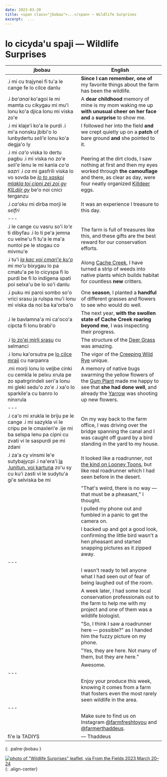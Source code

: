 ```yaml
---
date: 2023-03-20
title: <span class="jbobau">...</span> — Wildlife Surprises
excerpt:  ...
---
```


# <span class="jbobau">lo cicyda'u spaji</span> — Wildlife Surprises

| jbobau | English
|-|-
| .i mi cu trajynei fi tu'a le cange fe lo cilce danlu | **Since I can remember,** **one of** my favorite things about the farm has been the wildlife.
| .i *ba'anai* ko'agoi le mi mamta cu cikygau mi mu'i lonu ko'a djica lonu mi viska zo'e | A **dear childhood** memory of mine is my mom waking me up **with unusual cheer on her face and** a **surprise** to show me.
| .i mi klaje'i ko'a le purdi .i mi'a nonsku jbibi'o lo lunbydertu *seli'e* lonu ko'a degja'o ly | I followed her into the field **and** we crept quietly up on a **patch** of bare ground **and** she pointed to it.
| .i mi *ca'o* viska lo dertu pagbu .i mi viska no zo'e *seli'e* lenu le mi kanla *co'a sazri* .i *ca* mi gasfrili viska lo vo sovda be *[lo to xaskoi mlakla toi cipni zei zoi gy KILdiir gy][Killdeer]* be'o noi cnici terganzu | Peering at the dirt clods, I saw nothing at first and then my eyes worked through **the camouflage** and there, as clear as day, were four neatly organized [Killdeer] eggs.
| .i *ca'oku* mi dirba morji le *selfri* | It was an experience I treasure to this day.
|---
| .i le cange cu vasru so'i *lo'e* ti dibyfau .i lo ti pe'a jemna cu velne'u fi tu'a le ma'a nuntoi pe le stogau co mivmu'e | The farm is full of treasures like this, and these gifts are the best reward for our conservation efforts.
| .i tu'i *[la kac voi cmari'e ku'o][Cache Creek]* mi *mo'u* bixygau lo pa cmatu'a pe lo cicyspa fi lo purdi be fi lo indigena spati poi selxa'u be lo so'i danlu | Along [Cache Creek], I have turned a strip of weeds into native plants which builds habitat for countless **new** critters.
| .i puku mi paroi sombo so'o vrici srasu ja rulspa mu'i lonu mi viska da noi ba ka'orba'o | One **season**, I planted a **handful** of different grasses and flowers to see who would do well.
| .i le bavlamna'a mi ca'oco'a cipcta fi lonu brabi'o | The next year, **with the swollen state of Cache Creek roaring beyond me**, I was inspecting their progress.
| .i [lo zo'ei mirli srasu][Deer Grass] cu selmanci | The structure of the [Deer Grass] was amazing.
| .i lonu ka'orsutra pe [lo cilce mraji][Creeping Wild Rye] cu narpanra | The vigor of the [Creeping Wild Rye] unique.
| .mi morji lonu lo veljbe cinki cu cemkla le pelxu xrula pe zo spatrgrindeli seri'a lonu mi gleki sedu'o *zo'e* .i xa'o lo sparkile'a cu banro lo ninxrula | A memory of native bugs swarming the yellow flowers of the [Gum Plant] made me happy to see that **she had done well**, and already the [Yarrow] was shooting up new flowers.
|---
| .i ca'o mi xrukla le briju pe le cange .i mi sazykla vi le cripu pe le cmaxleri'e .ije mi ba selspa lenu pa cipni cu zvati vi le saspurdi pe mi zdani | On my way back to the farm office, I was driving over the bridge spanning the canal and I was caught off guard by a bird standing in the yard to my house.
| .i za'a cy vinsmi le'e sutybajycpi .i na'era'i [la .lunitun. voi kartuna][roadrunner-cartoon] zo'u sy cu ku'i zasti vi le sudytu'a gi'e selviska be mi | It looked like a roadrunner, not [the kind on Looney Toons][roadrunner-cartoon], but like real roadrunner which I had seen before in the desert.
|  | "That's weird, there is no way — that must be a pheasant," I thought.
|  | I pulled my phone out and fumbled in a panic to get the camera on.
|  | I backed up and got a good look, confirming the little bird wasn't a hen pheasant and started snapping pictures as it zipped away.
|---
|  | I wasn't ready to tell anyone what I had seen out of fear of being laughed out of the room.
|  | A week later, I had some local conservation professionals out to the farm to help me with my project and one of them was a wildlife biologist.
|  | "So, I think I saw a roadrunner here — possible?" as I handed him the fuzzy picture on my phone.
|  | "Yes, they are here. Not many of them, but they are here."
|  | Awesome.
|---
|  | Enjoy your produce this week, knowing it comes from a farm that fosters even the most rarely seen wildlife in the area.
|---
|  | Make sure to find us on Instagram [@farmfreshtoyou] and [@farmerthaddeus].
| fi'e la TADIYS | — Thaddeus
{: .palne-jbobau }

[![photo of "Wildlife Surprises" leaflet, via _From the Fields_ 2023 March 20–24](https://i.imgur.com/KUIv5j6.jpg)](https://i.imgur.com/KUIv5j6.jpg){: .align-center}

[@farmerthaddeus]: https://instagram.com/farmerthaddeus
[@farmfreshtoyou]: https://instagram.com/farmfreshtoyou
[Cache Creek]: https://en.wikipedia.org/wiki/Cache_Creek_(Sacramento_River_tributary)
[Creeping Wild Rye]: https://en.wikipedia.org/wiki/Leymus_triticoides
[Deer Grass]: https://en.wikipedia.org/wiki/Muhlenbergia_rigens
[Gum Plant]: https://en.wikipedia.org/wiki/Grindelia_stricta
[Killdeer]: https://en.wikipedia.org/wiki/Killdeer
[Yarrow]: https://en.wikipedia.org/wiki/Achillea_millefolium
[roadrunner-cartoon]: https://en.wikipedia.org/wiki/Wile_E._Coyote_and_the_Road_Runner
